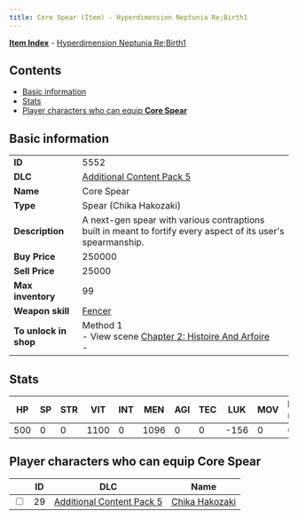```yaml
---
title: Core Spear (Item) - Hyperdimension Neptunia Re;Birth1
---
```


[**Item Index**](/neptunia/rb1/item/index.html) - [Hyperdimension Neptunia Re;Birth1](/neptunia/rb1)

## Contents

- [Basic information](#basic-information)
- [Stats](#stats)
- [Player characters who can equip **Core Spear**](#player-characters-who-can-equip-core-spear)
## Basic information

|   |   |
| -- | -- |
| **ID** | 5552 |
| **DLC** | [Additional Content Pack 5](/neptunia/rb1/dlc/14-pack5.html) |
| **Name** | Core Spear |
| **Type** | Spear (Chika Hakozaki) |
| **Description** | A next-gen spear with various contraptions built in meant to fortify every aspect of its user's spearmanship. |
| **Buy Price** | 250000 |
| **Sell Price** | 25000 |
| **Max inventory** | 99 |
| **Weapon skill** | [Fencer](/neptunia/rb1/skill/14-3602-fencer.html) |
| **To unlock in shop** | Method 1<br />- View scene [Chapter 2: Histoire And Arfoire](/neptunia/rb1/scene/1-201-chapter-2-histoire-and-arfoire.html)<br />-  |


## Stats

| HP | SP | STR | VIT | INT | MEN | AGI | TEC | LUK | MOV | Fire res. | Ice res. | Wind res. | Lightning res. |
| -- | -- | --- | --- | --- | --- | --- | --- | --- | --- | --------- | -------- | --------- | -------------- |
| 500 | 0 | 0 | 1100 | 0 | 1096 | 0 | 0 | -156 | 0 | 0 | 0 | 0 | 0 |


## Player characters who can equip **Core Spear**

|    | ID | DLC | Name |
| -- | -- | --- | ---- |
| <input type="checkbox" id="rb1-player-14-29" class="trackbox" /> | 29 | [Additional Content Pack 5](/neptunia/rb1/dlc/14-pack5.html) | [Chika Hakozaki](/neptunia/rb1/player/14-29-chika-hakozaki.html) |
